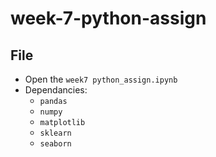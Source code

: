 # week-7-python-assign

## File
- Open the <code>week7 python_assign.ipynb</code>
- Dependancies:
    - <code>pandas</code>
    - <code>numpy</code>
    - <code>matplotlib</code>
    - <code>sklearn</code>
    - <code>seaborn</code>

